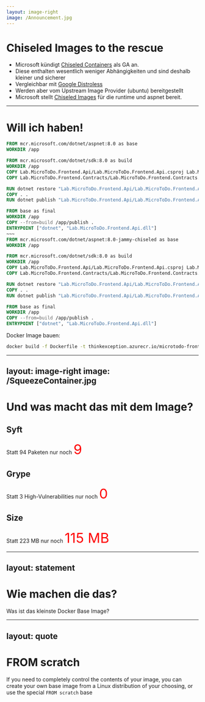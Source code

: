 ```yaml
---
layout: image-right
image: /Announcement.jpg
---
```

# Chiseled Images to the rescue
- Microsoft kündigt [Chiseled Containers](https://devblogs.microsoft.com/dotnet/announcing-dotnet-chiseled-containers/) als GA an.
- Diese enthalten wesentlich weniger Abhängigkeiten und sind deshalb kleiner und sicherer
- Vergleichbar mit [Google Distroless](https://github.com/GoogleContainerTools/distroless)
- Werden aber vom Upstream Image Provider (ubuntu) bereitgestellt
- Microsoft stellt [Chiseled Images](https://github.com/dotnet/dotnet-docker/blob/main/documentation/ubuntu-chiseled.md
) für die runtime und aspnet bereit. 

---

# Will ich haben!

```dockerfile {monaco-diff}
FROM mcr.microsoft.com/dotnet/aspnet:8.0 as base
WORKDIR /app

FROM mcr.microsoft.com/dotnet/sdk:8.0 as build
WORKDIR /app
COPY Lab.MicroToDo.Frontend.Api/Lab.MicroToDo.Frontend.Api.csproj Lab.MicroToDo.Frontend.Api/
COPY Lab.MicroToDo.Frontend.Contracts/Lab.MicroToDo.Frontend.Contracts.csproj Lab.MicroToDo.Frontend.Contracts/

RUN dotnet restore "Lab.MicroToDo.Frontend.Api/Lab.MicroToDo.Frontend.Api.csproj"
COPY . .
RUN dotnet publish "Lab.MicroToDo.Frontend.Api/Lab.MicroToDo.Frontend.Api.csproj" -c Release -o /app/publish

FROM base as final
WORKDIR /app
COPY --from=build /app/publish .
ENTRYPOINT ["dotnet", "Lab.MicroToDo.Frontend.Api.dll"]
~~~
FROM mcr.microsoft.com/dotnet/aspnet:8.0-jammy-chiseled as base
WORKDIR /app

FROM mcr.microsoft.com/dotnet/sdk:8.0 as build
WORKDIR /app
COPY Lab.MicroToDo.Frontend.Api/Lab.MicroToDo.Frontend.Api.csproj Lab.MicroToDo.Frontend.Api/
COPY Lab.MicroToDo.Frontend.Contracts/Lab.MicroToDo.Frontend.Contracts.csproj Lab.MicroToDo.Frontend.Contracts/

RUN dotnet restore "Lab.MicroToDo.Frontend.Api/Lab.MicroToDo.Frontend.Api.csproj"
COPY . .
RUN dotnet publish "Lab.MicroToDo.Frontend.Api/Lab.MicroToDo.Frontend.Api.csproj" -c Release -o /app/publish

FROM base as final
WORKDIR /app
COPY --from=build /app/publish .
ENTRYPOINT ["dotnet", "Lab.MicroToDo.Frontend.Api.dll"]
```

Docker Image bauen:
```bash
docker build -f Dockerfile -t thinkexception.azurecr.io/microtodo-frontendapi:dev-net8-chiseled .\..
```


<!-- 
docker images --format "table {{.Repository}}\t{{.Tag}}\t{{.Size}}" | grep thinkexception.azurecr.io/microtodo-frontendap 
-->

---
layout: image-right
image: /SqueezeContainer.jpg
---
# Und was macht das mit dem Image?

## Syft

Statt 94 Paketen nur noch <span style="font-size: 27pt; color: red" v-click >9</span>

<v-click at="3">

## Grype

Statt 3 High-Vulnerabilities nur noch <span style="font-size: 27pt; color: red" v-click="5">0</span>

</v-click>

<v-click at="6">

## Size

Statt 223 MB nur noch <span style="font-size: 27pt; color: red" v-click="8">115 MB</span>

</v-click>

---
layout: statement
---

# Wie machen die das?

<v-click>

Was ist das kleinste Docker Base Image?

</v-click>

---
layout: quote
---

# FROM scratch

If you need to completely control the contents of your image, you can create your own base image from a Linux distribution of your choosing, or use the special `FROM scratch` base

<!--

Was ist eigentlich dieses scratch? [[1]](https://docs.docker.com/build/building/base-images/) [[2]](https://www.howtogeek.com/devops/how-to-create-your-own-docker-base-images-from-scratch/)

Jammy chiseled [[3]](https://github.com/dotnet/dotnet-docker/blob/main/src/runtime/8.0/jammy-chiseled/arm64v8/Dockerfile)

Jammy chiseled runtime deps [[4]](https://github.com/dotnet/dotnet-docker/blob/main/src/runtime-deps/8.0/jammy-chiseled/arm64v8/Dockerfile)

Rocks manifesto [[5]](https://discourse.ubuntu.com/t/container-images-that-rock-rocks-manifesto/32091)

Rocks toolbox [[6]](https://github.com/canonical/rocks-toolbox)

-->
